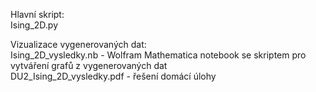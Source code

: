 Hlavní skript: <br/>
Ising_2D.py 

Vizualizace vygenerovaných dat: <br/>
Ising_2D_vysledky.nb - Wolfram Mathematica notebook se skriptem pro vytváření grafů z vygenerovaných dat <br/>
DU2_Ising_2D_vysledky.pdf - řešení domácí úlohy
